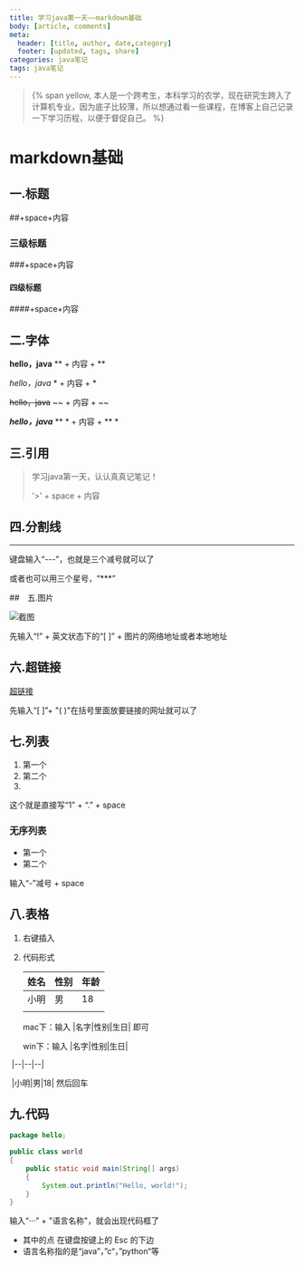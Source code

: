 ```yaml
---
title: 学习java第一天——markdown基础
body: [article, comments]
meta: 
  header: [title, author, date,category]
  footer: [updated, tags, share]
categories: java笔记
tags: java笔记
---
```


> {% span yellow, 本人是一个跨考生，本科学习的农学，现在研究生跨入了计算机专业，因为底子比较薄，所以想通过看一些课程，在博客上自己记录一下学习历程，以便于督促自己。 %}

<!--more-->

# markdown基础

## 一.标题

##+space+内容

### 三级标题

###+space+内容

#### 四级标题

####+space+内容

## 二.字体

**hello，java**            ** + 内容 + **

*hello，java*                * + 内容 + *

~~hello，java~~             ~~ + 内容 + ~~

***hello，java***            ** *  +   内容   + ** *

## 三.引用

> 学习java第一天，认认真真记笔记！
>
> '>' + space + 内容

## 四.分割线

---

键盘输入“---”，也就是三个减号就可以了

或者也可以用三个星号，“***”

##　五.图片

![截图](https://ss0.bdstatic.com/94oJfD_bAAcT8t7mm9GUKT-xh_/timg?image&quality=100&size=b4000_4000&sec=1596721861&di=2eb592e5a35f908fb45fd4b25ad82e17&src=http://a1.att.hudong.com/05/00/01300000194285122188000535877.jpg)

先输入“!” + 英文状态下的“[ ]” + 图片的网络地址或者本地地址

## 六.超链接

[超链接](https://www.csdn.net/)

先输入“[ ]”+ "( )"在括号里面放要链接的网址就可以了

## 七.列表

1. 第一个
2. 第二个
3. 

这个就是直接写“1” + “.” + space

### 无序列表

- 第一个
- 第二个

输入“-”减号 + space

## 八.表格

1. 右键插入

2. 代码形式

   | 姓名 | 性别 | 年龄 |
   | ---- | ---- | ---- |
   | 小明 | 男   | 18   |
   |      |      |      |

   mac下：输入        |名字|性别|生日|          即可

   win下：输入         |名字|性别|生日|

​                                      |--|--|--|

​                                       |小明|男|18|                然后回车 

## 九.代码

```java
package hello;

public class world
{
    public static void main(String[] args)
    {
        System.out.println("Hello, world!");
    }
}
```

输入“···” + "语言名称"，就会出现代码框了

- 其中的点 在键盘按键上的 Esc 的下边
- 语言名称指的是“java”，”c“，”python“等